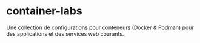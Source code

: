 # container-labs
Une collection de configurations pour conteneurs (Docker &amp; Podman) pour des applications et des services web courants.
